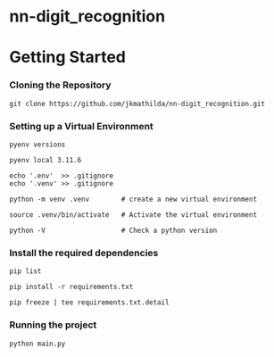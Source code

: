 # nn-digit_recognition

# Getting Started

### Cloning the Repository

    git clone https://github.com/jkmathilda/nn-digit_recognition.git

### Setting up a Virtual Environment

    pyenv versions

    pyenv local 3.11.6

    echo '.env'  >> .gitignore
    echo '.venv' >> .gitignore

    python -m venv .venv        # create a new virtual environment

    source .venv/bin/activate   # Activate the virtual environment

    python -V                   # Check a python version

### Install the required dependencies

    pip list

    pip install -r requirements.txt

    pip freeze | tee requirements.txt.detail

### Running the project

    python main.py

